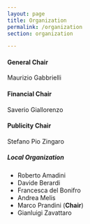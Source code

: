 ```yaml
---
layout: page
title: Organization
permalink: /organization
section: organization

---
```


#### General Chair

Maurizio Gabbrielli

#### Financial Chair

Saverio Giallorenzo

#### Publicity Chair

Stefano Pio Zingaro

##### Local Organization

* Roberto Amadini
* Davide Berardi
* Francesca del Bonifro
* Andrea Melis
* Marco Prandini (**Chair**)
* Gianluigi Zavattaro
